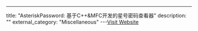---
title: "AsteriskPassword: 基于C++&MFC开发的星号密码查看器"
description: ""
external_category: "Miscellaneous"
---[Visit Website](https://github.com/gh0stkey/AsteriskPassword)

